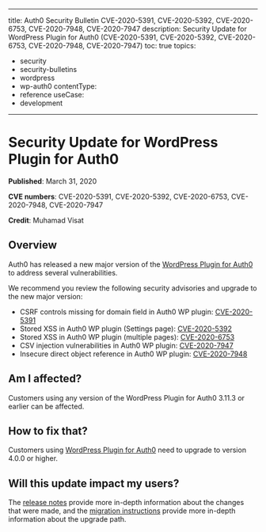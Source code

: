  ---
title: Auth0 Security Bulletin CVE-2020-5391, CVE-2020-5392, CVE-2020-6753, CVE-2020-7948, CVE-2020-7947
description: Security Update for WordPress Plugin for Auth0 (CVE-2020-5391, CVE-2020-5392, CVE-2020-6753, CVE-2020-7948, CVE-2020-7947)
toc: true
topics:
  - security
  - security-bulletins
  - wordpress
  - wp-auth0
contentType:
  - reference
useCase:
  - development
---

# Security Update for WordPress Plugin for Auth0

**Published**: March 31, 2020

**CVE numbers**: CVE-2020-5391, CVE-2020-5392, CVE-2020-6753, CVE-2020-7948, CVE-2020-7947

**Credit**: Muhamad Visat

## Overview

Auth0 has released a new major version of the [WordPress Plugin for Auth0](https://github.com/auth0/wp-auth0) to address several vulnerabilities.

We recommend you review the following security advisories and upgrade to the new major version:

- CSRF controls missing for domain field in Auth0 WP plugin: [CVE-2020-5391](https://cve.mitre.org/cgi-bin/cvename.cgi?name=CVE-2020-5391)
- Stored XSS in Auth0 WP plugin (Settings page): [CVE-2020-5392](https://cve.mitre.org/cgi-bin/cvename.cgi?name=CVE-2020-5392)
- Stored XSS in Auth0 WP plugin (multiple pages): [CVE-2020-6753](https://cve.mitre.org/cgi-bin/cvename.cgi?name=CVE-2020-6753)
- CSV injection vulnerabilities in Auth0 WP plugin: [CVE-2020-7947](https://cve.mitre.org/cgi-bin/cvename.cgi?name=CVE-2020-7947)
- Insecure direct object reference in Auth0 WP plugin: [CVE-2020-7948](https://cve.mitre.org/cgi-bin/cvename.cgi?name=CVE-2020-7948)

## Am I affected?

Customers using any version of the WordPress Plugin for Auth0 3.11.3 or earlier can be affected. 

## How to fix that?

Customers using [WordPress Plugin for Auth0](https://github.com/auth0/wp-auth0) need to upgrade to version 4.0.0 or higher. 


## Will this update impact my users?

The [release notes](https://github.com/auth0/wp-auth0/blob/master/CHANGELOG.md) provide more in-depth information about the changes that were made, and the [migration instructions](https://github.com/auth0/wp-auth0/blob/master/MIGRATE-v3-TO-v4.md) provide more in-depth information about the upgrade path.
